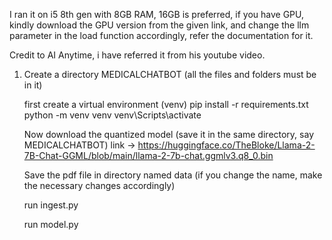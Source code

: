 I ran it on i5 8th gen with 8GB RAM, 16GB is preferred, if you have GPU, kindly download the GPU version from the given link, and change the llm parameter in the load function accordingly, refer the documentation for it.

Credit to AI Anytime, i have referred it from his youtube video.


1. Create a directory MEDICALCHATBOT (all the files and folders must be in it)

   first create a virtual environment (venv)
   pip install -r requirements.txt
   python -m venv venv
   venv\Scripts\activate

   Now download the quantized model (save it in the same directory, say MEDICALCHATBOT)
   link -> https://huggingface.co/TheBloke/Llama-2-7B-Chat-GGML/blob/main/llama-2-7b-chat.ggmlv3.q8_0.bin

   Save the pdf file in directory named data (if you change the name, make the necessary changes accordingly)

   run ingest.py

   run model.py

